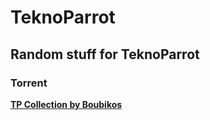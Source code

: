 # TeknoParrot
## Random stuff for TeknoParrot

### Torrent
**[TP Collection by Boubikos](https://www.retroroms.info/forum/?action=download&hash=b3NJChpDrc)**
